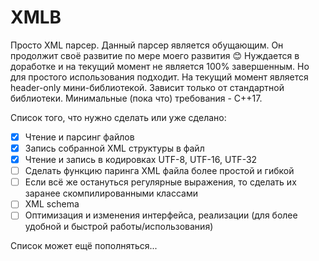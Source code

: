 # XMLB
Просто XML парсер. Данный парсер является обущающим. Он продолжит своё развитие
по мере моего развития 😊
Нуждается в доработке и на текущий момент не является 100% завершенным.
Но для простого использования подходит.
На текущий момент является header-only мини-библиотекой.
Зависит только от стандартной библиотеки.
Минимальные (пока что) требования - C++17.

Список того, что нужно сделать или уже сделано:
- [x] Чтение и парсинг файлов
- [x] Запись собранной XML структуры в файл
- [x] Чтение и запись в кодировках UTF-8, UTF-16, UTF-32
- [ ] Сделать функцию паринга XML файла более простой и гибкой
- [ ] Если всё же остануться регулярные выражения, то сделать их заранее скомпилированными классами
- [ ] XML schema
- [ ] Оптимизация и изменения интерфейса, реализации (для более удобной и быстрой работы/использования)

Список может ещё пополняться...
